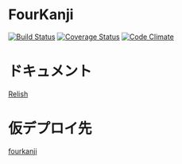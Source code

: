 # FourKanji

[![Build Status](https://travis-ci.org/Augment8/FourKanji.png?branch=master)](https://travis-ci.org/Augment8/FourKanji)
[![Coverage Status](https://coveralls.io/repos/Augment8/FourKanji/badge.png?branch=master)](https://coveralls.io/r/Augment8/FourKanji)
[![Code Climate](https://codeclimate.com/github/Augment8/FourKanji.png)](https://codeclimate.com/github/Augment8/FourKanji)

# ドキュメント

[Relish](https://www.relishapp.com/fourkanji/fourkanji/docs)

# 仮デプロイ先

[fourkanji](http://fourkanji.herokuapp.com/)
